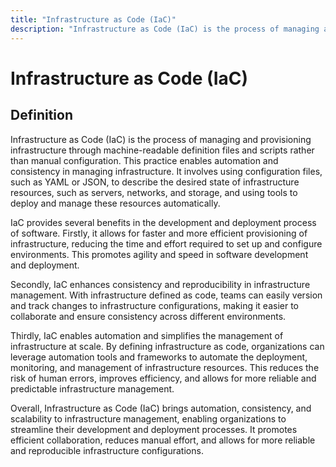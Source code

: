 ```yaml
---
title: "Infrastructure as Code (IaC)"
description: "Infrastructure as Code (IaC) is the process of managing and provisioning infrastructure through machine-readable definition files and scripts rather than manual configuration. This practice enables automation and consistency in managing infrastructure. It involves using configuration files, such as YAML or JSON, to describe the desired state of infrastructure resources, such as servers, networks, and storage, and using tools to deploy and manage these resources automatically."
---
```


# Infrastructure as Code (IaC)

## Definition

Infrastructure as Code (IaC) is the process of managing and provisioning infrastructure through machine-readable definition files and scripts rather than manual configuration. This practice enables automation and consistency in managing infrastructure. It involves using configuration files, such as YAML or JSON, to describe the desired state of infrastructure resources, such as servers, networks, and storage, and using tools to deploy and manage these resources automatically.

IaC provides several benefits in the development and deployment process of software. Firstly, it allows for faster and more efficient provisioning of infrastructure, reducing the time and effort required to set up and configure environments. This promotes agility and speed in software development and deployment.

Secondly, IaC enhances consistency and reproducibility in infrastructure management. With infrastructure defined as code, teams can easily version and track changes to infrastructure configurations, making it easier to collaborate and ensure consistency across different environments.

Thirdly, IaC enables automation and simplifies the management of infrastructure at scale. By defining infrastructure as code, organizations can leverage automation tools and frameworks to automate the deployment, monitoring, and management of infrastructure resources. This reduces the risk of human errors, improves efficiency, and allows for more reliable and predictable infrastructure management.

Overall, Infrastructure as Code (IaC) brings automation, consistency, and scalability to infrastructure management, enabling organizations to streamline their development and deployment processes. It promotes efficient collaboration, reduces manual effort, and allows for more reliable and reproducible infrastructure configurations.

